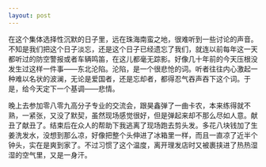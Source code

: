 ```yaml
---
layout: post
---
```


在这个集体选择性沉默的日子里，远在珠海南蛮之地，很难听到一些讨论的声音。不知是我们把这个日子淡忘，还是这个日子已经遗忘了我们，就连以前每年这一天都听过的防空警报或者车辆鸣笛，在这儿都毫无踪影。好像几十年前的今天压根没发生过这样一件事——东北沦陷。沦陷，是一个很悲怆的词。听者往往内心激起一种难以名状的波澜，无论是爱国者，还是忘却者，都得忍气吞声吞下这个词。于是，给今天定下一个基调——悲情。

晚上去参加零八零九高分子专业的交流会，跟昊鑫弹了一曲卡农，本来练得就不熟，一紧张，又没了默契，虽然现场感觉很好，但是弹起来却不那么尽如人意。献丑了献丑了。结束后在众人的帮助下我逃离了现场跑去剪头发。多花八块钱加了生姜洗发水，没想到那么凉，好像把整个头伸进了冰箱里一样，而且一直凉了近半个钟头，实在是爽到家了。不过习惯了这个温度，离开理发店时又被裹挟进了热热湿湿的空气里，又是一身汗。
